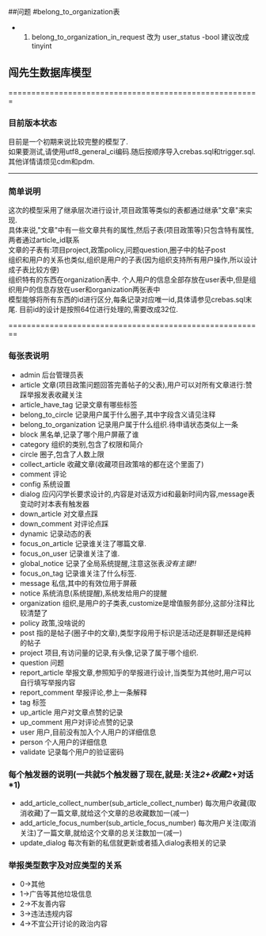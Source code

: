 ##问题
#belong_to_organization表
- 1. belong_to_organization_in_request 改为 user_status
-bool 建议改成tinyint

## 闯先生数据库模型   
=======================================================
### 目前版本状态
目前是一个初期来说比较完整的模型了.   
如果要测试,请使用utf8_general_ci编码.随后按顺序导入crebas.sql和trigger.sql.
其他详情请烦见cdm和pdm.   

----------------------------------------   
### 简单说明
这次的模型采用了继承层次进行设计,项目政策等类似的表都通过继承"文章"来实现.  
具体来说,"文章"中有一些文章共有的属性,然后子表(项目政策等)只包含特有属性,两者通过article_id联系  
文章的子表有:项目project,政策policy,问题question,圈子中的帖子post   
组织和用户的关系也类似,组织是用户的子表(因为组织支持所有用户操作,所以设计成子表比较方便)  
组织特有的东西在organization表中.     个人用户的信息全部存放在user表中,但是组织用户的信息存放在user和organization两张表中   
模型能够将所有东西的id进行区分,每条记录对应唯一id,具体请参见crebas.sql末尾.
目前id的设计是按照64位进行处理的,需要改成32位.

========================================================
### 每张表说明
- admin                     后台管理员表
- article                   文章(项目政策问题回答完善帖子的父表),用户可以对所有文章进行:赞踩举报发表收藏关注
- article_have_tag          记录文章有哪些标签
- belong_to_circle          记录用户属于什么圈子,其中字段含义请见注释
- belong_to_organization    记录用户属于什么组织.待申请状态类似上一条
- block                     黑名单,记录了哪个用户屏蔽了谁
- category                  组织的类别,包含了权限和简介
- circle                    圈子,包含了人数上限
- collect_article           收藏文章(收藏项目政策啥的都在这个里面了)
- comment                   评论
- config                    系统设置
- dialog                    应闪闪学长要求设计的,内容是对话双方id和最新时间内容,message表变动时对本表有触发器
- down_article              对文章点踩
- down_comment              对评论点踩
- dynamic                   记录动态的表
- focus_on_article          记录谁关注了哪篇文章.
- focus_on_user             记录谁关注了谁.
- global_notice             记录了全局系统提醒,注意这张表*没有主键!!*
- focus_on_tag              记录谁关注了什么标签.
- message                   私信,其中的有效位用于屏蔽
- notice                    系统消息(系统提醒),系统发给用户的提醒
- organization              组织,是用户的子类表,customize是增值服务部分,这部分注释比较清楚了
- policy                    政策,没啥说的
- post                      指的是帖子(圈子中的文章),类型字段用于标识是活动还是群聊还是纯粹的帖子
- project                   项目,有访问量的记录,有头像,记录了属于哪个组织.
- question                  问题
- report_article            举报文章,参照知乎的举报进行设计,当类型为其他时,用户可以自行填写举报内容
- report_comment            举报评论,参上一条解释
- tag                       标签
- up_article                用户对文章点赞的记录
- up_comment                用户对评论点赞的记录
- user                      用户,目前没有加入个人用户的详细信息
- person                    个人用户的详细信息
- validate                  记录每个用户的验证密码

### 每个触发器的说明(一共就5个触发器了现在,就是:关注*2+收藏*2+对话*1)
- add_article_collect_number(sub_article_collect_number)
  每次用户收藏(取消收藏)了一篇文章,就给这个文章的总收藏数加一(减一)
- add_article_focus_number(sub_article_focus_number)
  每次用户关注(取消关注)了一篇文章,就给这个文章的总关注数加一(减一)
- update_dialog
  每次有新的私信就更新或者插入dialog表相关的记录

### 举报类型数字及对应类型的关系
- 0->其他     
- 1->广告等其他垃圾信息      
- 2->不友善内容       
- 3->违法违规内容       
- 4->不宜公开讨论的政治内容      
